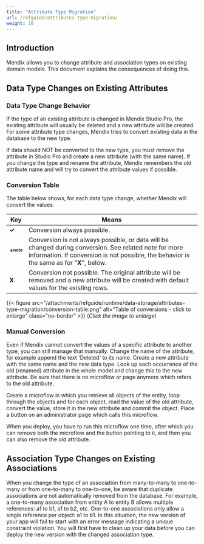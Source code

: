 ```yaml
---
title: "Attribute Type Migration"
url: /refguide/attributes-type-migration/
weight: 10
---
```


## Introduction

Mendix allows you to change attribute and association types on existing domain models. This document explains the consequences of doing this.

## Data Type Changes on Existing Attributes

### Data Type Change Behavior

If the type of an existing attribute is changed in Mendix Studio Pro, the existing attribute will usually be deleted and a new attribute will be created. For some attribute type changes, Mendix tries to convert existing data in the database to the new type.

If data should NOT be converted to the new type, you must remove the attribute in Studio Pro and create a new attribute (with the same name). If you change the type and rename the attribute, Mendix remembers the old attribute name and will try to convert the attribute values if possible.

### Conversion Table

The table below shows, for each data type change, whether Mendix will convert the values.

Key | Means
--- | ---
**&#x2713;** | Conversion always possible.
**\*<sup><small>note</small></sup>** | Conversion is not always possible, or data will be changed during conversion. See related note for more information. If conversion is not possible, the behavior is the same as for "**X**", below.
**X** | Conversion not possible. The original attribute will be removed and a new attribute will be created with default values for the existing rows.

{{< figure src="/attachments/refguide/runtime/data-storage/attributes-type-migration/conversion-table.png" alt="Table of conversions - click to enlarge" class="no-border" >}}
(*Click the image to enlarge*)

### Manual Conversion

Even if Mendix cannot convert the values of a specific attribute to another type, you can still manage that manually. Change the name of the attribute, for example append the text 'Deleted' to its name. Create a new attribute with the same name and the new data type. Look up each occurrence of the old (renamed) attribute in the whole model and change this to the new attribute. Be sure that there is no microflow or page anymore which refers to the old attribute.

Create a microflow in which you retrieve all objects of the entity, loop through the objects and for each object, read the value of the old attribute, convert the value, store it in the new attribute and commit the object. Place a button on an administrator page which calls this microflow.

When you deploy, you have to run this microflow one time, after which you can remove both the microflow and the button pointing to it, and then you can also remove the old attribute.

## Association Type Changes on Existing Associations

When you change the type of an association from many-to-many to one-to-many or from one-to-many to one-to-one, be aware that duplicate associations are not automatically removed from the database. For example, a one-to-many association from entity A to entity B allows multiple references: a1 to b1, a1 to b2, etc. One-to-one associations only allow a single reference per object: a1 to b1. In this situation, the new version of your app will fail to start with an error message indicating a unique constraint violation. You will first have to clean up your data before you can deploy the new version with the changed association type.
